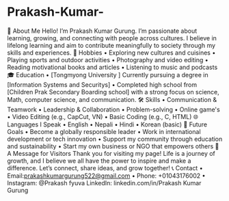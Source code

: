 # Prakash-Kumar-

🌟 About Me
Hello! I’m Prakash Kumar Gurung. I’m passionate about learning, growing, and connecting with people across cultures. I believe in lifelong learning and aim to contribute meaningfully to society through my skills and experiences.
🎯 Hobbies
• Exploring new cultures and cuisines
• Playing sports and outdoor activities
• Photography and video editing
• Reading motivational books and articles
• Listening to music and podcasts
🎓 Education
• [Tongmyong University ]
Currently pursuing a degree in [Information Systems and Securitys]
• Completed high school from [Children Prak Secondary Boarding school] with a strong focus on science, Math, computer science, and communication.
🛠️ Skills
• Communication & Teamwork
• Leadership & Collaboration
• Problem-solving
• Online game's 
• Video Editing (e.g., CapCut, VN)
• Basic Coding (e.g., C, HTML)
🌐 Languages I Speak
• English
• Nepali
• Hindi
• Korean (basic)
🚀 Future Goals
• Become a globally responsible leader
• Work in international development or tech innovation
• Support my community through education and sustainability
• Start my own business or NGO that empowers others
💌 A Message for Visitors
Thank you for visiting my page! Life is a journey of growth, and I believe we all have the power to inspire and make a difference. Let’s connect, share ideas, and grow together!
📞 Contact
• Email:prakashkumargurung522@gmail.com 
• Phone: +01043176002
• Instagram: @Prakash fyuva 
LinkedIn: linkedin.com/in/Prakash Kumar Gurung
